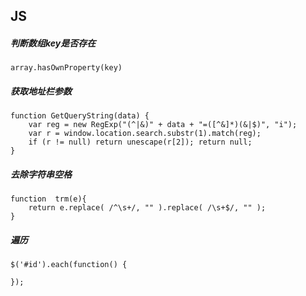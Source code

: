 ## JS

##### 判断数组key是否存在

```
array.hasOwnProperty(key)
```

##### 获取地址栏参数

```
function GetQueryString(data) {
    var reg = new RegExp("(^|&)" + data + "=([^&]*)(&|$)", "i");
    var r = window.location.search.substr(1).match(reg);
    if (r != null) return unescape(r[2]); return null;
}
```

##### 去除字符串空格

```
function  trm(e){
    return e.replace( /^\s+/, "" ).replace( /\s+$/, "" );
}
```

##### 遍历

```
$('#id').each(function() {

});
```

